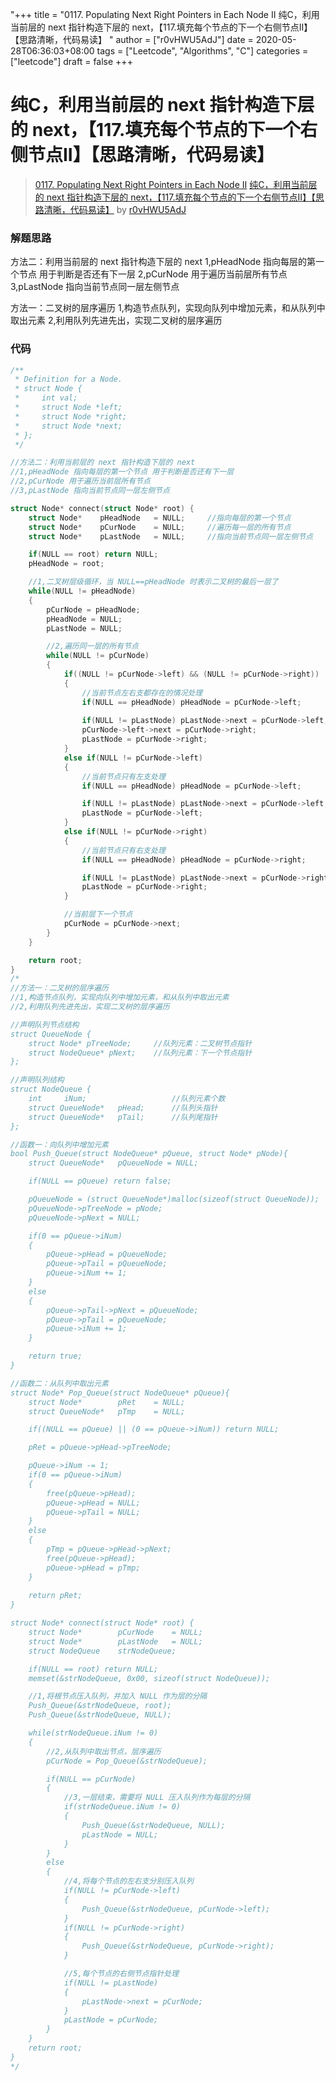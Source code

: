"+++
title = "0117. Populating Next Right Pointers in Each Node II 纯C，利用当前层的 next 指针构造下层的 next，【117.填充每个节点的下一个右侧节点II】【思路清晰，代码易读】 "
author = ["r0vHWU5AdJ"]
date = 2020-05-28T06:36:03+08:00
tags = ["Leetcode", "Algorithms", "C"]
categories = ["leetcode"]
draft = false
+++

# 纯C，利用当前层的 next 指针构造下层的 next，【117.填充每个节点的下一个右侧节点II】【思路清晰，代码易读】

> [0117. Populating Next Right Pointers in Each Node II](https://leetcode-cn.com/problems/populating-next-right-pointers-in-each-node-ii/)
> [纯C，利用当前层的 next 指针构造下层的 next，【117.填充每个节点的下一个右侧节点II】【思路清晰，代码易读】](https://leetcode-cn.com/problems/populating-next-right-pointers-in-each-node-ii/solution/chun-cli-yong-dang-qian-ceng-de-next-zhi-zhen-go-2/) by [r0vHWU5AdJ](https://leetcode-cn.com/u/r0vhwu5adj/)

### 解题思路
方法二：利用当前层的 next 指针构造下层的 next
1,pHeadNode 指向每层的第一个节点 用于判断是否还有下一层
2,pCurNode 用于遍历当前层所有节点
3,pLastNode 指向当前节点同一层左侧节点

方法一：二叉树的层序遍历
1,构造节点队列，实现向队列中增加元素，和从队列中取出元素
2,利用队列先进先出，实现二叉树的层序遍历
### 代码

```c
/**
 * Definition for a Node.
 * struct Node {
 *     int val;
 *     struct Node *left;
 *     struct Node *right;
 *     struct Node *next;
 * };
 */

//方法二：利用当前层的 next 指针构造下层的 next
//1,pHeadNode 指向每层的第一个节点 用于判断是否还有下一层
//2,pCurNode 用于遍历当前层所有节点
//3,pLastNode 指向当前节点同一层左侧节点

struct Node* connect(struct Node* root) {
    struct Node*    pHeadNode   = NULL;     //指向每层的第一个节点
    struct Node*    pCurNode    = NULL;     //遍历每一层的所有节点
    struct Node*    pLastNode   = NULL;     //指向当前节点同一层左侧节点

    if(NULL == root) return NULL;
    pHeadNode = root;

    //1,二叉树层级循环，当 NULL==pHeadNode 时表示二叉树的最后一层了
    while(NULL != pHeadNode) 
    {
        pCurNode = pHeadNode;
        pHeadNode = NULL;
        pLastNode = NULL;

        //2,遍历同一层的所有节点
        while(NULL != pCurNode)
        {
            if((NULL != pCurNode->left) && (NULL != pCurNode->right))
            {
                //当前节点左右支都存在的情况处理
                if(NULL == pHeadNode) pHeadNode = pCurNode->left;
                
                if(NULL != pLastNode) pLastNode->next = pCurNode->left;
                pCurNode->left->next = pCurNode->right;
                pLastNode = pCurNode->right;
            }
            else if(NULL != pCurNode->left)
            {
                //当前节点只有左支处理
                if(NULL == pHeadNode) pHeadNode = pCurNode->left;

                if(NULL != pLastNode) pLastNode->next = pCurNode->left;
                pLastNode = pCurNode->left;
            }
            else if(NULL != pCurNode->right)
            {
                //当前节点只有右支处理
                if(NULL == pHeadNode) pHeadNode = pCurNode->right;

                if(NULL != pLastNode) pLastNode->next = pCurNode->right;
                pLastNode = pCurNode->right;
            }

            //当前层下一个节点
            pCurNode = pCurNode->next;
        }
    }

    return root;
}
/*
//方法一：二叉树的层序遍历
//1,构造节点队列，实现向队列中增加元素，和从队列中取出元素
//2,利用队列先进先出，实现二叉树的层序遍历

//声明队列节点结构
struct QueueNode {
    struct Node* pTreeNode;     //队列元素：二叉树节点指针
    struct NodeQueue* pNext;    //队列元素：下一个节点指针
};

//声明队列结构
struct NodeQueue {
    int     iNum;                   //队列元素个数
    struct QueueNode*   pHead;      //队列头指针
    struct QueueNode*   pTail;      //队列尾指针
};

//函数一：向队列中增加元素
bool Push_Queue(struct NodeQueue* pQueue, struct Node* pNode){
    struct QueueNode*   pQueueNode = NULL;

    if(NULL == pQueue) return false;

    pQueueNode = (struct QueueNode*)malloc(sizeof(struct QueueNode));
    pQueueNode->pTreeNode = pNode;
    pQueueNode->pNext = NULL;

    if(0 == pQueue->iNum)
    {
        pQueue->pHead = pQueueNode;
        pQueue->pTail = pQueueNode;
        pQueue->iNum += 1;
    }
    else
    {
        pQueue->pTail->pNext = pQueueNode;
        pQueue->pTail = pQueueNode;
        pQueue->iNum += 1;
    }

    return true;
}

//函数二：从队列中取出元素
struct Node* Pop_Queue(struct NodeQueue* pQueue){
    struct Node*        pRet    = NULL;
    struct QueueNode*   pTmp    = NULL;

    if((NULL == pQueue) || (0 == pQueue->iNum)) return NULL;

    pRet = pQueue->pHead->pTreeNode;

    pQueue->iNum -= 1;
    if(0 == pQueue->iNum)
    {
        free(pQueue->pHead);
        pQueue->pHead = NULL;
        pQueue->pTail = NULL;
    }
    else
    {
        pTmp = pQueue->pHead->pNext;
        free(pQueue->pHead);
        pQueue->pHead = pTmp;
    }
    
    return pRet;
}

struct Node* connect(struct Node* root) {
    struct Node*        pCurNode    = NULL;
    struct Node*        pLastNode   = NULL;
	struct NodeQueue    strNodeQueue;

    if(NULL == root) return NULL;
    memset(&strNodeQueue, 0x00, sizeof(struct NodeQueue));

    //1,将根节点压入队列，并加入 NULL 作为层的分隔
    Push_Queue(&strNodeQueue, root);
    Push_Queue(&strNodeQueue, NULL);

    while(strNodeQueue.iNum != 0)
    {
        //2,从队列中取出节点，层序遍历
        pCurNode = Pop_Queue(&strNodeQueue);

        if(NULL == pCurNode)
        {
            //3,一层结束，需要将 NULL 压入队列作为每层的分隔
            if(strNodeQueue.iNum != 0)
            {
                Push_Queue(&strNodeQueue, NULL);
                pLastNode = NULL;
            }
        }
        else
        {
            //4,将每个节点的左右支分别压入队列
            if(NULL != pCurNode->left)
            {
                Push_Queue(&strNodeQueue, pCurNode->left);
            }
            if(NULL != pCurNode->right)
            {
                Push_Queue(&strNodeQueue, pCurNode->right);
            }

            //5,每个节点的右侧节点指针处理
            if(NULL != pLastNode)
            {
                pLastNode->next = pCurNode;
            }
            pLastNode = pCurNode;
        }
    }
    return root;
}
*/
```